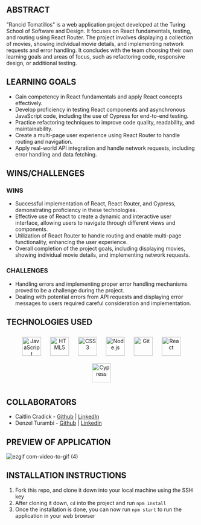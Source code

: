 ## ABSTRACT
"Rancid Tomatillos" is a web application project developed at the Turing School of Software and Design. It focuses on React fundamentals, testing, and routing using React Router. The project involves displaying a collection of movies, showing individual movie details, and implementing network requests and error handling. It concludes with the team choosing their own learning goals and areas of focus, such as refactoring code, responsive design, or additional testing.

## LEARNING GOALS
- Gain competency in React fundamentals and apply React concepts effectively.
- Develop proficiency in testing React components and asynchronous JavaScript code, including the use of Cypress for end-to-end testing.
- Practice refactoring techniques to improve code quality, readability, and maintainability.
- Create a multi-page user experience using React Router to handle routing and navigation.
- Apply real-world API integration and handle network requests, including error handling and data fetching.

## WINS/CHALLENGES 
### WINS
- Successful implementation of React, React Router, and Cypress, demonstrating proficiency in these technologies.
- Effective use of React to create a dynamic and interactive user interface, allowing users to navigate through different views and components.
- Utilization of React Router to handle routing and enable multi-page functionality, enhancing the user experience.
- Overall completion of the project goals, including displaying movies, showing individual movie details, and implementing network requests.

### CHALLENGES
- Handling errors and implementing proper error handling mechanisms proved to be a challenge during the project.
- Dealing with potential errors from API requests and displaying error messages to users required careful consideration and implementation.

## TECHNOLOGIES USED 
<div align="center">  
<a href="https://www.javascript.com/" target="_blank"><img style="margin: 10px" src="https://profilinator.rishav.dev/skills-assets/javascript-original.svg" alt="JavaScript" height="50" /></a>  
<a href="https://en.wikipedia.org/wiki/HTML5" target="_blank"><img style="margin: 10px" src="https://profilinator.rishav.dev/skills-assets/html5-original-wordmark.svg" alt="HTML5" height="50" /></a>  
<a href="https://www.w3schools.com/css/" target="_blank"><img style="margin: 10px" src="https://profilinator.rishav.dev/skills-assets/css3-original-wordmark.svg" alt="CSS3" height="50" /></a>   
<a href="https://nodejs.org/" target="_blank"><img style="margin: 10px" src="https://profilinator.rishav.dev/skills-assets/nodejs-original-wordmark.svg" alt="Node.js" height="50" /></a>  
<a href="https://github.com/" target="_blank"><img style="margin: 10px" src="https://profilinator.rishav.dev/skills-assets/git-scm-icon.svg" alt="Git" height="50" /></a>  
<a href="https://react.dev/" target="_blank"><img style="margin: 10px" src="https://profilinator.rishav.dev/skills-assets/react-original-wordmark.svg" alt="React" height="50" /></a>  
<a href="https://docs.cypress.io/guides/overview/why-cypress" target="_blank"><img style="margin: 10px" src="https://encrypted-tbn0.gstatic.com/images?q=tbn:ANd9GcQoXfntUBC8eXPGA7V8dQp74I5Xofeze3tnRua5hKQkd0ofyH0cy5mJm3_Y-zPhHO2ty9k&usqp=CAU" alt="Cypress" height="50" /></a>  
</div>

</td><td valign="top" width="33%">

## COLLABORATORS
- Caitlin Cradick - [Github](https://github.com/caitlincradick) | [LinkedIn](https://www.linkedin.com/in/caitlincradick/)
- Denzel Turambi - [Github](https://github.com/Denzel-Turambi) | [LinkedIn](https://www.linkedin.com/in/denzel-turambi-71a298267/)

## PREVIEW OF APPLICATION
![ezgif com-video-to-gif (4)](https://user-images.githubusercontent.com/122255250/253780634-e0a4f94b-0de6-4823-b2d0-3a26f24675b5.gif)

## INSTALLATION INSTRUCTIONS
1. Fork this repo, and clone it down into your local machine using the SSH key
2. After cloning it down, `cd` into the project and run `npm install`
3. Once the installation is done, you can now run `npm start` to run the application in your web browser



